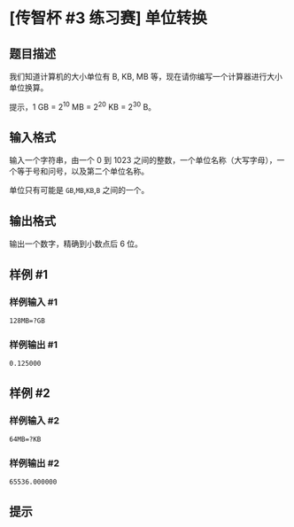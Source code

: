 # [传智杯 #3 练习赛] 单位转换

## 题目描述

我们知道计算机的大小单位有 B, KB, MB 等，现在请你编写一个计算器进行大小单位换算。

提示，$1$ GB = $2^{10}$ MB = $2^{20}$ KB = $2^{30}$ B。

## 输入格式

输入一个字符串，由一个 0 到 1023 之间的整数，一个单位名称（大写字母），一个等于号和问号，以及第二个单位名称。

单位只有可能是 `GB`,`MB`,`KB`,`B` 之间的一个。

## 输出格式

输出一个数字，精确到小数点后 6 位。

## 样例 #1

### 样例输入 #1
```
128MB=?GB
```

### 样例输出 #1

```
0.125000
```

## 样例 #2

### 样例输入 #2
```
64MB=?KB
```

### 样例输出 #2

```
65536.000000
```

## 提示



